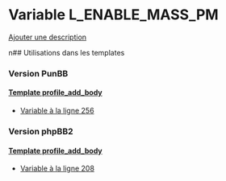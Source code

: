# Variable L_ENABLE_MASS_PM
[Ajouter une description](https://fa-tvars.appspot.com/L_ENABLE_MASS_PM)

n## Utilisations dans les templates

### Version PunBB

#### [Template profile_add_body](punbb/profile_add_body.md)
* [Variable à la ligne 256](../punbb/profile_add_body.tpl#L256)

### Version phpBB2

#### [Template profile_add_body](subsilver/profile_add_body.md)
* [Variable à la ligne 208](../subsilver/profile_add_body.tpl#L208)